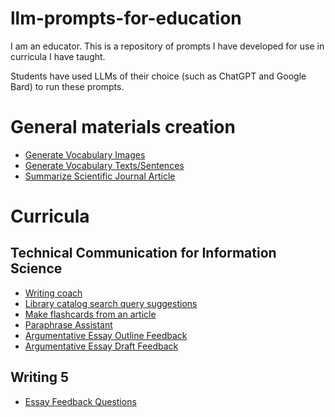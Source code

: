 # llm-prompts-for-education

I am an educator. This is a repository of prompts I have developed for use in curricula I have taught.

Students have used LLMs of their choice (such as ChatGPT and Google Bard) to run these prompts.

# General materials creation

- [Generate Vocabulary Images](/prompts/Generate_Vocabulary_Images.md)
- [Generate Vocabulary Texts/Sentences](/prompts/Generate_Vocabulary_Sentences.md)
- [Summarize Scientific Journal Article](/prompts/NotebookLM_Summarize_Article.md)

# Curricula

## Technical Communication for Information Science

- [Writing coach](/prompts/INFSCI_2205_Writing_Coach.md)
- [Library catalog search query suggestions](/prompts/INFSCI_2205_Search_Query_Suggestions.md)
- [Make flashcards from an article](/prompts/INFSCI_2205_Make_Flashcards_From_Article.md)
- [Paraphrase Assistant](/prompts/INFSCI_2205_Paraphrase_Assistant.md)
- [Argumentative Essay Outline Feedback](/prompts/INFSCI_2205_Argumentative_Essay_Outline_Feedback.md)
- [Argumentative Essay Draft Feedback](/prompts/INFSCI_2205_Argumentative_Essay_Feedback.md)

## Writing 5

- [Essay Feedback Questions](/prompts/Writing_5_Essay_Feedback_Questions.md)
